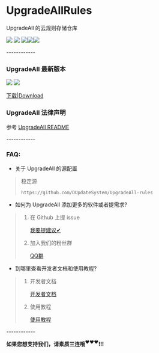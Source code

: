 # UpgradeAllRules

UpgradeAll 的云规则存储仓库

![](https://img.shields.io/github/stars/DUpdateSystem/UpgradeAll-rules.svg) ![](https://img.shields.io/github/forks/xz-dev/UpgradeAll-rules.svg)  ![](https://img.shields.io/github/issues/xz-dev/UpgradeAll-rules.svg)![](https://github.com/DUpdateSystem/UpgradeAll-rules/workflows/Automkconfig/badge.svg)![](https://github.com/DUpdateSystem/UpgradeAll-rules/workflows/issue%20to%20project/badge.svg)​

​------------

### UpgradeAll 最新版本
![](https://img.shields.io/github/tag/DUpdateSystem/UpgradeAll.svg) ![](https://img.shields.io/github/release/xz-dev/UpgradeAll.svg)

[下载|Download](https://github.com/DUpdateSystem/UpgradeAll/releases)

### UpgradeAll 法律声明

参考 [UpgradeAll README](https://github.com/DUpdateSystem/UpgradeAll/blob/master/README.md#%E6%B3%95%E5%BE%8B%E5%A3%B0%E6%98%8E)

​------------

### FAQ:​
* 关于 UpgradeAll 的源配置​
> 稳定源
>
> `https://github.com/DUpdateSystem/UpgradeAll-rules`

* 如何为 UpgradeAll 添加更多的软件或者提需求?
> 1. 在 Github 上提 issue
>
>     [我要提建议✔](https://github.com/DUpdateSystem/UpgradeAll-rules/issues)
>
> 2. 加入我们的粉丝群
>
>     [QQ群](https://jq.qq.com/?_wv=1027&k=5NC9Q9h)

* 到哪里查看开发者文档和使用教程?
> 1. 开发者文档
>
>     [开发者文档](https://github.com/xz-dev/UpgradeAll-rules/wiki)
>
> 2. 使用教程
>
>     [使用教程](https://xzos.net/upgradeall-readme/)

​------------

**如果您想支持我们，请素质三连哦<sup>❤️❤️❤️</sup>!!!**
